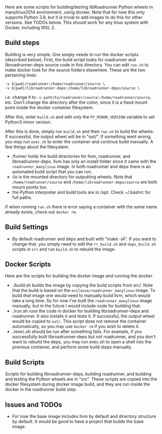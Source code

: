 Here are some scripts for building/testing libRoadrunner Python wheels in manylinux2014 environment, using docker. Note
that for now this only supports Python 3.8, but it is trivial to add images to do this for other versions. See TODOs
below. This should work for any linux system with Docker, including WSL 2.

## Build steps

Building is very simple. One simply needs to run the docker scripts (described below). First, the build script looks for
roadrunner and libroadrunner-deps source code in this directory. You can edit `run.sh` to make docker look for the
source folders elsewhere. These are the two pertaining lines:

```
-v $(pwd)/roadrunner:/home/roadrunner/source \
-v $(pwd)/libroadrunner-deps:/home/libroadrunner-deps/source \
```

i.e. change it to `-v path/to/roadrunner/source:/home/roadrunner/source`, etc. Don't change the directory after the
colon, since it is a fixed mount point inside the docker container filesystem.

After this, enter `build.sh` and edit *only* the `PY_MINOR_VERSION` variable to set Python3 minor version.

After this is done, simply run `build.sh` and then `run.sh` to build the wheels. If successful, the output wheel will be
in "out/". If something went wrong, you may run `exec.sh` to enter the container and continue build manually. A few things about
the filesystem:

* /home/ holds the build directories for llvm, roadrunner, and libroadrunner-deps. llvm has only an install folder since
it came with the `roadrunner_manylinux` image. In both roadrunner and deps there is an automated build script that you
can run.
* /io is the mounted directory for outputting wheels. Note that `/home/roadrunner/source` and
`/home/libroadrunner-deps/source` are both mount points too.
* the Python interpreter and build tools are in /opt. Check ~/.bashrc for full paths.

If when running `run.sh` there is error saying a container with the same name already exists, check out `docker rm`. 

## Build Settings

* By default roadrunner and deps and built with "make -j4". If you want to change that, you simply need to edit the
`rr_build.sh` and `deps_build.sh` scripts in `src` and run `build.sh` to rebuild the image.

## Docker Scripts

Here are the scripts for building the docker image and running the docker.

* ./build.sh builds the image by copying the build scripts from src/. Note that the build is based on
 the `evilnose/roadrunner_manylinux` image. To build *that* image one would need to manually build llvm, which
 would take a long time. So for now I've built the `roadrunner_manylinux` image manually, but in the future I would
 include code for building that.
* ./run.sh runs the code in docker for building libroadrunner-deps and roadrunner. It also installs it and tests it. If
successful, the output wheel would be copied to `out/`. This script does not remove the container automatically, so you
may use `docker rm` if you wish to delete it.
* ./exec.sh should be run after something fails. For example, if you successfully built libroadrunner-deps but not
roadrunner, and you don't want to rebuild the deps, you may run exec.sh to open a shell into the previous container, and
perform some build steps manually.

## Build Scripts

Scripts for building libroadrunner-deps, building roadrunner, and building and testing the Python wheels are in "src".
These scripts are copied into the docker filesystem during docker image build, and they are run inside the docker in the
roadrunner build step.

## Issues and TODOs

* For now the base image includes llvm by default and directory structure by default. It would be good to have a project
that builds the base image.

